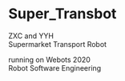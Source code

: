 # Super_Transbot
ZXC and YYH  
Supermarket Transport Robot  


running on Webots 2020  
Robot Software Engineering

